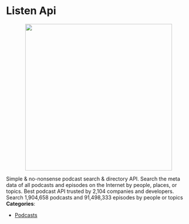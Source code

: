 # Listen Api

<p align="center">
    <img width="400" src="https://raw.githubusercontent.com/awesome-apis/awesome-apis/apis/listen-api/logo_256x256.png" />
</p>


Simple & no-nonsense podcast search & directory API. Search the meta data of all podcasts and episodes on the Internet by people, places, or topics. Best podcast API trusted by 2,104 companies and developers.  Search 1,904,658 podcasts and 91,498,333 episodes by people or topics
**Categories**:

- [Podcasts](https://github/awesome-apis/awesome-apis#podcasts)



